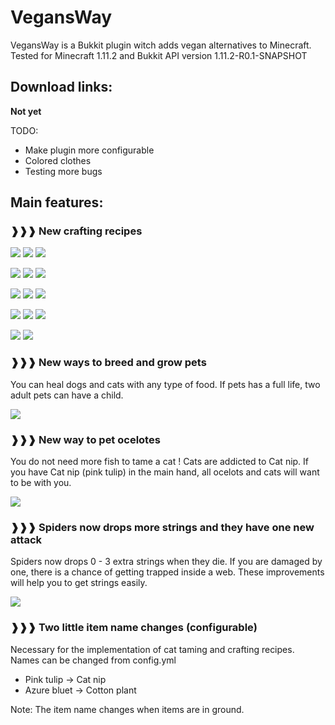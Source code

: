 VegansWay
=========
VegansWay is a Bukkit plugin witch adds vegan alternatives to Minecraft.
Tested for Minecraft 1.11.2 and Bukkit API version 1.11.2-R0.1-SNAPSHOT
## Download links:
**Not yet**

TODO:
- Make plugin more configurable
- Colored clothes
- Testing more bugs

## Main features:
### ❱❱❱ New crafting recipes
![](http://i.imgur.com/KLZwkg6.png) ![](http://i.imgur.com/9zxAZr3.png) ![](http://i.imgur.com/fzzH9Du.png)

![](http://i.imgur.com/A5DfVfR.png) ![](http://i.imgur.com/kOjOy5e.png) ![](http://i.imgur.com/1PgNS9M.png)

![](http://i.imgur.com/Snqh8Mi.png) ![](http://i.imgur.com/dNUFBl2.png) ![](http://i.imgur.com/h7o8XZh.png)

![](http://i.imgur.com/7PwkClt.png) ![](http://i.imgur.com/Qa9eojD.png) ![](http://i.imgur.com/ZNxZ17s.png)

![](http://i.imgur.com/lNOLOWX.png) ![](http://i.imgur.com/MHbgf8G.png) 

### ❱❱❱ New ways to breed and grow pets
You can heal dogs and cats with any type of food. 
If pets has a full life, two adult pets can have a child.

![](http://i.imgur.com/TMffFG9.png)
### ❱❱❱ New way to pet ocelotes
You do not need more fish to tame a cat !
Cats are addicted to Cat nip. If you have Cat nip (pink tulip) in the main hand, all ocelots and cats will want to be with you.

![](http://i.imgur.com/IVeAG2e.png)

### ❱❱❱ Spiders now drops more strings and they have one new attack
Spiders now drops 0 - 3 extra strings when they die.
If you are damaged by one, there is a chance of getting trapped inside a web.
These improvements will help you to get strings easily.

![](http://i.imgur.com/Uvxqx79.png)

### ❱❱❱ Two little item name changes (configurable)
Necessary for the implementation of cat taming and crafting recipes. Names can be changed from config.yml

- Pink tulip → Cat nip
- Azure bluet → Cotton plant

Note: The item name changes when items are in ground.
